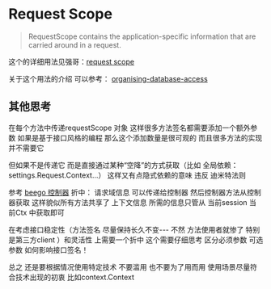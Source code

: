 Request Scope
======

> RequestScope contains the application-specific information that are carried around in a request.

这个的详细用法见强哥：[request scope](https://github.com/qiangxue/golang-restful-starter-kit/blob/master/app/scope.go)


关于这个用法的介绍 可以参考：
[organising-database-access](http://www.alexedwards.net/blog/organising-database-access)

## 其他思考

在每个方法中传递requestScope 对象 这样很多方法签名都需要添加一个额外参数  如果是基于接口风格的编程
那么这个添加数量是很可观的 而且很多方法的实现并不需要它

但如果不是传递它 而是直接通过某种“空降”的方式获取（比如 全局依赖：settings.Request.Context...） 
这样又有点隐式依赖的意味  违反 迪米特法则

参考 [beego 控制器](https://github.com/astaxie/beego/blob/master/controller.go)
折中： 请求域信息 可以传递给控制器 然后控制器方法从控制器获取 这样貌似所有方法共享了 上下文信息 所需的信息只管从
当前session 当前Ctx 中获取即可



在考虑接口稳定性（方法签名 尽量保持长久不变---  不然 方法使用者就惨了 特别是第三方client ）和灵活性
上需要一个折中  这个需要仔细思考  区分必须参数 可选参数 如何影响接口签名！


总之 还是要根据情况使用特定技术 不要滥用 也不要为了用而用 使用场景尽量符合技术出现的初衷 比如context.Context
